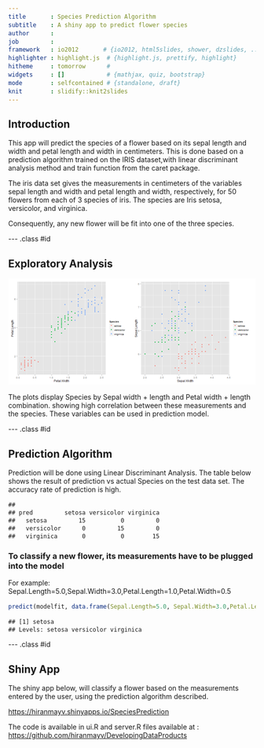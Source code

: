 ```yaml
---
title       : Species Prediction Algorithm
subtitle    : A shiny app to predict flower species
author      : 
job         : 
framework   : io2012       # {io2012, html5slides, shower, dzslides, ...}
highlighter : highlight.js  # {highlight.js, prettify, highlight}
hitheme     : tomorrow      # 
widgets     : []            # {mathjax, quiz, bootstrap}
mode        : selfcontained # {standalone, draft}
knit        : slidify::knit2slides
---  
```



## Introduction  

This app will predict the species of a flower based on its sepal length and width 
and petal length and width in centimeters. This is done based on a prediction algorithm 
trained on the IRIS dataset,with linear discriminant analysis 
method and train function from the caret package.  

The  iris data set gives the measurements in centimeters of the variables sepal length and width and petal length and width, respectively, for 50 flowers from each of 3 species of iris. The species are Iris setosa, versicolor, and virginica.  

Consequently, any new flower will be fit into one of the three species.  

--- .class #id
  

## Exploratory Analysis    


![plot of chunk unnamed-chunk-1](assets/fig/unnamed-chunk-1-1.png) 
   
   
The plots display Species by Sepal width + length and Petal width + length combination. showing high correlation between these measurements and the species. These variables can be used in prediction model. 


--- .class #id


## Prediction Algorithm

Prediction will be done using Linear Discriminant Analysis. The table below shows the result of prediction vs actual Species on the test data set. The accuracy rate of prediction is high.


```
##             
## pred         setosa versicolor virginica
##   setosa         15          0         0
##   versicolor      0         15         0
##   virginica       0          0        15
```
  
  
### To classify a new flower, its measurements have to be plugged into the model   

For example:  
Sepal.Length=5.0,Sepal.Width=3.0,Petal.Length=1.0,Petal.Width=0.5

```r
predict(modelfit, data.frame(Sepal.Length=5.0, Sepal.Width=3.0,Petal.Length=1.0,Petal.Width=0.5))
```

```
## [1] setosa
## Levels: setosa versicolor virginica
```


--- .class #id

## Shiny App
 
The shiny app below, will classify a flower based on the measurements entered by the user, using
the prediction algorithm described.

https://hiranmayv.shinyapps.io/SpeciesPrediction 
  
The code is available in ui.R and server.R files available at :
https://github.com/hiranmayv/DevelopingDataProducts
